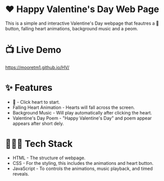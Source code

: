 # ❤️ Happy Valentine's Day Web Page
This is a simple and interactive Valentine's Day webpage that feautres 
a 💌 button, falling heart animations, background music and a peom.

# 📺 Live Demo
https://mooretm1.github.io/HV/

# ✨ Features
- 💌 - Click heart to start.
- Falling Heart Animation - Hearts will fall across the screen.
- Background Music - Will play automatically after clicking the heart.
- Valentine's Day Poem - "Happy Valentine's Day" and poem appear appears after short dely.

# 🧑🏾‍💻 Tech Stack
- HTML - The structure of webpage.
- CSS - For the styling, this includes the animations and heart button.
- JavaScript - To controls the animations, music playback, and timed reveals.
